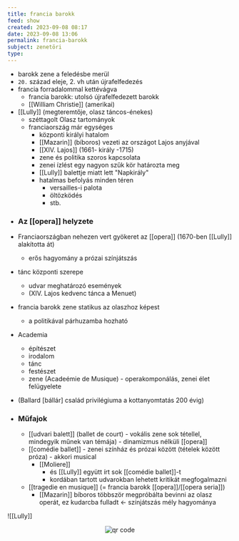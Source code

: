 ```yaml
---
title: francia barokk
feed: show
created: 2023-09-08 08:17
date: 2023-09-08 13:06
permalink: francia-barokk
subject: zenetöri
type: 
---
```


-   barokk zene a feledésbe merül
-   `20.` század eleje, 2. vh után újrafelfedezés
-   francia forradalommal kettévágva
    -   francia barokk: utolsó újrafelfedezett barokk
    -   [[William Christie]] (amerikai)
-  [[Lully]] (megteremtője, olasz táncos-énekes)
    -   széttagolt Olasz tartományok
    -   franciaország már egységes
        -   központi királyi hatalom
        -   [[Mazarin]] (bíboros) vezeti az országot Lajos anyjával
        -   [[XIV. Lajos]] (1661- király -1715)
        -   zene és politika szoros kapcsolata
        -   zenei ízlést egy nagyon szűk kör határozta meg
        -   [[Lully]] balettje miatt lett "Napkirály"
        -   hatalmas befolyás minden téren
            -   versailles-i palota
            -   öltözködés
            -   stb.
	
* ### Az [[opera]] helyzete
-   Franciaországban nehezen vert gyökeret az [[opera]] (1670-ben [[Lully]] alakította át)
    -   erős hagyomány a prózai színjátszás
-   tánc központi szerepe
    -   udvar meghatározó események
    -   (XIV. Lajos kedvenc tánca a Menuet)
-   francia barokk zene statikus az olaszhoz képest
    -   a politikával párhuzamba hozható
-   Academia
    -   építészet
    -   irodalom
    -   tánc
    -   festészet
    -   zene (Acadeémie de Musique) - operakomponálás, zenei élet felügyelete
-   (Ballard [bállár] család privilégiuma a kottanyomtatás 200 évig)

- ### Műfajok 
    -   [[udvari balett]] (ballet de court) - vokális zene sok tétellel, mindegyik műnek van témája) - dinamizmus nélküli [[opera]]
    -   [[comédie ballet]] - zenei színház és prózai között (tételek között próza) - akkori musical
        -   [[Moliere]]
            -   és [[Lully]] együtt írt sok [[comédie ballet]]-t
            -   kordában tartott udvarokban lehetett kritikát megfogalmazni
    -   [[tragedie en musique]] (= francia barokk [[opera]]/[[opera seria]])
        -   [[Mazarin]] bíboros többször megpróbálta bevinni az olasz operát, ez kudarcba fulladt <- színjátszás mély hagyománya

![[Lully]]



<p style="text-align: center;"><img src="https://chart.googleapis.com/chart?cht=qr&chl=https://notes.andrasdenes.com/francia-barokk&chs=180x180&choe=UTF-8&chld=L|2" alt="qr code"></p>

